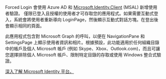 ﻿Forced Login 會使用 Azure AD 和 [Microsoft.Identity.Client](https://www.nuget.org/packages/Microsoft.Identity.Client) (MSAL) 新增使用者驗證。
僅限已登入且授權的使用者才可存取您的應用程式。如果需要互動式登入，系統會將使用者重新導向 LoginPage，然後顯示互動式對話方塊。在登出後會顯示相同的頁面。

此應用程式包含對 Microsoft Graph 的呼叫，以便在 NavigationPane 和 SettingsPage 上顯示使用者資訊和相片。根據預設，此功能適用於任何組織目錄中的帳戶及個人 Microsoft 帳戶 (例如 Skype、Xbox、Outlook.com)，而且可讓您選擇排除個人 Microsoft 帳戶、限制特定目錄的存取或使用 Windows 整合式驗證。

[深入了解 Microsoft Identity 平台。](https://docs.microsoft.com/azure/active-directory/develop/v2-overview)
